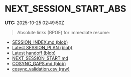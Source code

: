 # NEXT_SESSION_START_ABS
**UTC:** 2025-10-25 02:49:50Z

> Absolute links (BPOE) for immediate resume:

- [SESSION_INDEX.md (blob)](https://github.com/rickballard/CoCache/blob/main/docs/intent/SESSION_INDEX.md)
- [Latest SESSION_PLAN (blob)](https://github.com/rickballard/CoCache/blob/main/docs/intent/SESSION_PLAN_20251025_0150.md)
- [Latest handoff (blob)](https://github.com/rickballard/CoCache/blob/main/docs/intent/session_handoff_20251025_0132.md)
- [NEXT_SESSION_START.md](https://github.com/rickballard/CoCache/blob/main/docs/intent/NEXT_SESSION_START.md)
- [COSYNC_GAPS.md (blob)](https://github.com/rickballard/CoCache/blob/main/docs/intent/COSYNC_GAPS.md)
- [cosync_validation.csv (raw)](https://raw.githubusercontent.com/rickballard/CoCache/main/docs/dashboards/cosync_validation.csv)

